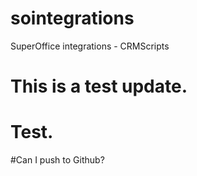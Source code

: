 # sointegrations
SuperOffice integrations - CRMScripts

# This is a test update.
# Test.

#Can I push to Github?
